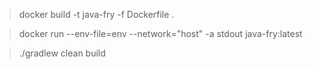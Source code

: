 
> docker build  -t java-fry -f Dockerfile . 

> docker run  --env-file=env --network="host" -a stdout java-fry:latest

> ./gradlew clean build


